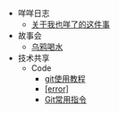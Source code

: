 <!-- _sidebar.md -->

* 咩咩日志
  * [关于我也咩了的这件事](ProjectDocs\咩咩日志\关于我也咩了的这件事.md)
* 故事会
  * [乌鸦喝水](ProjectDocs\故事会\乌鸦喝水.md)
* 技术共享
  * Code
    * [git使用教程](ProjectDocs\Code\Git\00-Git使用教程.md)
    * [[error]](ProjectDocs\Code\Git\[error].md)
    * [Git常用指令](ProjectDocs\Code\Git\Git常用指令.md)
